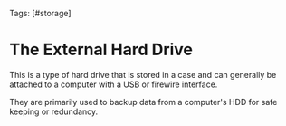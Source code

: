 Tags: [#storage]

# The External Hard Drive

This is a type of hard drive that is stored in a case and can generally be attached to a computer with a USB or firewire interface.

They are primarily used to backup data from a computer's HDD for safe keeping or redundancy.